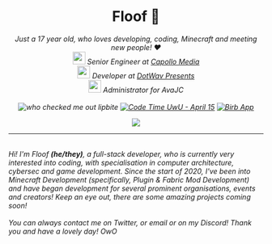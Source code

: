 <div align='center'>
  <h1>Floof 🧡</h1>
  <i>Just a 17 year old, who loves developing, coding, Minecraft and meeting new people! ❤️</i>
  <br>
  <i><img src="https://media.giphy.com/media/VgCDAzcKvsR6OM0uWg/giphy.gif" width="25"> <i>Senior Engineer at <a href="https://www.capollomedia.com">Capollo Media</a></i>
    <br>
  <i><img src="https://media.giphy.com/media/VgCDAzcKvsR6OM0uWg/giphy.gif" width="25"> <i>Developer at <a href="https://dotwavpresents.org/">DotWav Presents</a></i>
    <br>
  <i><img src="https://media.giphy.com/media/VgCDAzcKvsR6OM0uWg/giphy.gif" width="25"> <i>Administrator for AvaJC</i>
  <br>
    <br>
  <img alt="who checked me out lipbite" src="https://komarev.com/ghpvc/?username=floofcat" />
  <a href="https://wakatime.com/@15a707f0-e01c-42c8-b5fc-2f82e7b21c7f"><img src="https://wakatime.com/badge/user/15a707f0-e01c-42c8-b5fc-2f82e7b21c7f.svg" alt="Code Time UwU - April 15" /></a>
  <a href="https://twitter.com/intent/follow?screen_name=floo__f">
        <img src="https://img.shields.io/twitter/follow/floo__f?style=social&logo=twitter"
            alt="Birb App"></a>
  
</div> 
<p align="center">
  <a href="https://skillicons.dev">
    <img src="https://skillicons.dev/icons?i=arduino,bash,c,cpp,discord,bots,eclipse,java,kotlin,mysql,py,pytorch,raspberrypi" />
  </a>
</p>
  
<hr />
<br>
  Hi! I'm Floof <b>(he/they)</b>, a full-stack developer, who is currently very interested into coding, with specialisation in computer architecture, cybersec and game development. Since the start   of 2020, I've been into Minecraft Development (specifically, Plugin & Fabric Mod Development) and have began development for several prominent organisations, events     and creators! Keep an eye out, there are some amazing projects coming soon!
  <br>
  <br>
  You can always contact me on Twitter, or email or on my Discord! Thank you and have a lovely day! OwO
  <br>

